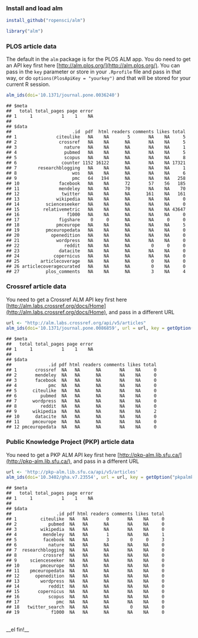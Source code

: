 ### Install and load alm


```r
install_github("ropensci/alm")
```


```r
library("alm")
```

### PLOS article data

The default in the `alm` package is for the PLOS ALM app. You do need to get an API key first here [http://alm.plos.org/](http://alm.plos.org/). You can pass in the `key` parameter or store in your `.Rprofile` file and pass in that way, or do `options(PlosApiKey = "yourkey")` and that will be stored for your current R session.


```r
alm_ids(doi='10.1371/journal.pone.0036240')
```

```
## $meta
##   total total_pages page error
## 1     1           1    1    NA
## 
## $data
##                       .id  pdf  html readers comments likes total
## 1               citeulike   NA    NA       5       NA    NA     5
## 2                crossref   NA    NA      NA       NA    NA     5
## 3                  nature   NA    NA      NA       NA    NA     1
## 4                  pubmed   NA    NA      NA       NA    NA     5
## 5                  scopus   NA    NA      NA       NA    NA     8
## 6                 counter 1152 16122      NA       NA    NA 17321
## 7        researchblogging   NA    NA      NA       NA    NA     1
## 8                     wos   NA    NA      NA       NA    NA     6
## 9                     pmc   64   194      NA       NA    NA   258
## 10               facebook   NA    NA      72       57    56   185
## 11               mendeley   NA    NA      70       NA    NA    70
## 12                twitter   NA    NA      NA      161    NA   161
## 13              wikipedia   NA    NA      NA       NA    NA     0
## 14          scienceseeker   NA    NA      NA       NA    NA     0
## 15         relativemetric   NA    NA      NA       NA    NA 43647
## 16                  f1000   NA    NA      NA       NA    NA     0
## 17               figshare    0     0      NA       NA     0     0
## 18              pmceurope   NA    NA      NA       NA    NA     5
## 19          pmceuropedata   NA    NA      NA       NA    NA     0
## 20            openedition   NA    NA      NA       NA    NA     0
## 21              wordpress   NA    NA      NA       NA    NA     0
## 22                 reddit   NA    NA      NA        0     0     0
## 23               datacite   NA    NA      NA       NA    NA     0
## 24             copernicus   NA    NA      NA       NA    NA     0
## 25        articlecoverage   NA    NA      NA        0    NA     0
## 26 articlecoveragecurated   NA    NA      NA        0    NA     0
## 27          plos_comments   NA    NA      NA        3    NA     4
```

### Crossref article data

You need to get a Crossref ALM API key first here [http://alm.labs.crossref.org/docs/Home](http://alm.labs.crossref.org/docs/Home), and pass in a different URL


```r
url <- "http://alm.labs.crossref.org/api/v5/articles"
alm_ids(doi='10.1371/journal.pone.0086859', url = url, key = getOption("crossrefalmkey"))
```

```
## $meta
##   total total_pages page error
## 1     1           1    1    NA
## 
## $data
##              .id pdf html readers comments likes total
## 1       crossref  NA   NA      NA       NA    NA     0
## 2       mendeley  NA   NA      NA       NA    NA     0
## 3       facebook  NA   NA      NA       NA    NA     0
## 4            pmc  NA   NA      NA       NA    NA     0
## 5      citeulike  NA   NA      NA       NA    NA     0
## 6         pubmed  NA   NA      NA       NA    NA     0
## 7      wordpress  NA   NA      NA       NA    NA     0
## 8         reddit  NA   NA      NA       NA    NA     0
## 9      wikipedia  NA   NA      NA       NA    NA     2
## 10      datacite  NA   NA      NA       NA    NA     0
## 11     pmceurope  NA   NA      NA       NA    NA     0
## 12 pmceuropedata  NA   NA      NA       NA    NA     0
```

### Public Knowledge Project (PKP) article data

You need to get a PKP ALM API key first here [http://pkp-alm.lib.sfu.ca/](http://pkp-alm.lib.sfu.ca/), and pass in a different URL


```r
url <- 'http://pkp-alm.lib.sfu.ca/api/v5/articles'
alm_ids(doi='10.3402/gha.v7.23554', url = url, key = getOption("pkpalmkey"))
```

```
## $meta
##   total total_pages page error
## 1     1           1    1    NA
## 
## $data
##                 .id pdf html readers comments likes total
## 1         citeulike  NA   NA       0       NA    NA     0
## 2            pubmed  NA   NA      NA       NA    NA     0
## 3         wikipedia  NA   NA      NA       NA    NA     0
## 4          mendeley  NA   NA       1       NA    NA     1
## 5          facebook  NA   NA       3        0     0     3
## 6            nature  NA   NA      NA       NA    NA     0
## 7  researchblogging  NA   NA      NA       NA    NA     0
## 8          crossref  NA   NA      NA       NA    NA     0
## 9     scienceseeker  NA   NA      NA       NA    NA     0
## 10        pmceurope  NA   NA      NA       NA    NA     0
## 11    pmceuropedata  NA   NA      NA       NA    NA     0
## 12      openedition  NA   NA      NA       NA    NA     0
## 13        wordpress  NA   NA      NA       NA    NA     0
## 14           reddit  NA   NA      NA       NA    NA     0
## 15       copernicus  NA   NA      NA       NA    NA     0
## 16           scopus  NA   NA      NA       NA    NA     0
## 17              pmc  NA   NA      NA       NA    NA     0
## 18   twitter_search  NA   NA      NA        0    NA     0
## 19            f1000  NA   NA      NA       NA    NA     0
```

<br>
__el fin!__

